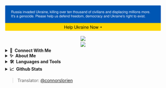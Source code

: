 [![Stand With Ukraine](https://raw.githubusercontent.com/vshymanskyy/StandWithUkraine/main/banner2-direct.svg)](https://vshymanskyy.github.io/StandWithUkraine)
<div align="center">
    <img src="https://komarev.com/ghpvc/?username=xlorienull&color=dc143c"/>
</div>

<div align="center">
    <a href="https://discord.com/users/432854313736339466" title="Discord Profile"><img src="https://lanyard.cnrad.dev/api/432854313736339466"></a>
</div>

<details>
<summary><b>🔗 &nbsp;Connect With Me</b></summary>
  <br/>
<p align="left">
<a href="https://instagram.com/xlorienull" target="blank"><img align="center" src="https://raw.githubusercontent.com/rahuldkjain/github-profile-readme-generator/master/src/images/icons/Social/instagram.svg" alt="xlorienull" height="25" width="40" /></a>
<a href="https://discord.com/user/926403053618339840" target="blank"><img align="center" src="https://raw.githubusercontent.com/rahuldkjain/github-profile-readme-generator/master/src/images/icons/Social/discord.svg" alt="xlorienull#181" height="30" width="40" /></a>
<a href="https://github.com/xlorienull" target="blank"><img align="center" src="https://findicons.com/files/icons/2779/simple_icons/2048/github_2048_black.png" alt="xlorienull" height="40" width="40" /></a>
<a href="https://open.spotify.com/user/tioe4nfdnqmwkd920wxzbb6lo?si=b4029297ffab41b7" target="blank"><img align="center" src="https://3.bp.blogspot.com/-Q7JrPSPptg8/XHkmi7WYygI/AAAAAAAAIOc/YFPV0Lu-jGYQbJmCG_cRwnGUsTirx-ISACK4BGAYYCw/s1600/spotify%2Blogo.png" alt="xlorienull" height="30" width="30" /></a>
<a href="https://twitter.com/@xlorienull" target="blank"><img align="center" src="https://th.bing.com/th/id/R.3d74e8bfd4ef7985f7529bb9f7650eca?rik=RCvdo0dDvjxCWg&riu=http%3a%2f%2fwww.stickpng.com%2fassets%2fimages%2f580b57fcd9996e24bc43c53e.png&ehk=%2fkYf7%2bIY6TUkpUQzwclpivMLQ8ynEgcZYehDGOzbu0E%3d&risl=&pid=ImgRaw&r=0" alt="xlorienull" height="40" width="40" /></a>
<a href="https://www.youtube.com/channel/UCi1mTrpqsvmgsMUJMosVPmQ" target="blank"><img align="center" src="https://th.bing.com/th/id/R.54faea375a2f350200b28ae9f492848b?rik=A037XxHVLKYYwA&riu=http%3a%2f%2fwww.vectorico.com%2fdownload%2fsocial_media%2fyoutube-icon.png&ehk=h1deHB6td0rDJT90qAO9cgfixC4mbpoRa4l2%2b1Tv6Pw%3d&risl=&pid=ImgRaw&r=0" alt="xlorienull" height="30" width="30" /></a>
<a href="https://www.twitch.com/xlorienull" target="blank"><img align="center" src="https://maxcdn.icons8.com/Share/icon/Logos/twitch1600.png" alt="xlorienull" height="30" width="30" /></a>
</details>

<details>
  <summary><b>✨&nbsp;&nbsp;About&nbsp;Me</b></summary>
  <br/>
Hi, my name is Mohammed and I'm 17. I started software development 4 year ago with developing Discord bots. And i continue software development with learning Full Stack Web Development. I still learning new stuff in programming. I'm a JavaScript, React, and Vue developer. 
</details>

<details>
  <summary><b>🛠️&nbsp;&nbsp;Languages&nbsp;and&nbsp;Tools</b></summary>
  <br/>

![Python](https://img.shields.io/badge/-Python-05122A?style=flat&logo=python)&nbsp;
![JavaScript](https://img.shields.io/badge/-JavaScript-05122A?style=flat&logo=javascript)&nbsp;
![Java](https://img.shields.io/badge/-Java-05122A?style=flat&logo=Java&logoColor=FFA518)&nbsp;
![C](https://img.shields.io/badge/-C-05122A?style=flat&logo=C&logoColor=A8B9CC)&nbsp;
![C++](https://img.shields.io/badge/-C++-05122A?style=flat&logo=C%2B%2B&logoColor=00599C)&nbsp;
![Bootstrap](https://img.shields.io/badge/-Bootstrap-05122A?style=flat&logo=bootstrap&logoColor=563D7C)\
![HTML](https://img.shields.io/badge/-HTML-05122A?style=flat&logo=HTML5)&nbsp;
![CSS](https://img.shields.io/badge/-CSS-05122A?style=flat&logo=CSS3&logoColor=1572B6)&nbsp;
![Git](https://img.shields.io/badge/-Git-05122A?style=flat&logo=git)&nbsp;
![GitHub](https://img.shields.io/badge/-GitHub-05122A?style=flat&logo=github)&nbsp;
![Visual Studio Code](https://img.shields.io/badge/-Visual%20Studio%20Code-05122A?style=flat&logo=visual-studio-code&logoColor=007ACC)&nbsp;
</details>
    
<details>
  <summary><b>📈&nbsp;&nbsp;Github Stats</b></summary>
  <br/>
<div align="center">
<img src="https://github-readme-stats.vercel.app/api?username=xlorienull&show_icons=true&theme=dark&hide_border=true" width="%100" height="150px">
</div>
</details>

> Translator: [@connorslorien](https://github.com/connorslorien)


<!---
xlorienull/xlorienull is a ✨ special ✨ repository because its `README.md` (this file) appears on your GitHub profile.
You can click the Preview link to take a look at your changes.
--->
